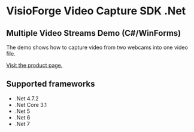 ﻿# VisioForge Video Capture SDK .Net

## Multiple Video Streams Demo (C#/WinForms)

The demo shows how to capture video from two webcams into one video file.

[Visit the product page.](https://www.visioforge.com/video-capture-sdk-net)

## Supported frameworks

* .Net 4.7.2
* .Net Core 3.1
* .Net 5
* .Net 6
* .Net 7